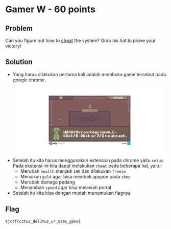 # Gamer W - 60 points

## Problem
Can you figure out how to [cheat](https://gamer_w.tjctf.org/) the system? Grab his hat to prove your victory!

## Solution
- Yang harus dilakukan pertama kali adalah membuka game tersebut pada google chrome.
  ![alt_text](https://github.com/fikrihaykal/WriteUp_TJCTF2020_05311840000006_FikriHaykal/blob/master/src/GamerW1.png?raw=True)
- Setelah itu kita harus menggunakan extension pada chrome yaitu `cetus`. Pada ekstensi ini kita dapat melakukan `cheat` pada beberapa hal, yaitu:
  - Merubah `health` menjadi `100` dan dilakukan `freeze`
  - Menaikan `gold` agar bisa membeli apapun pada `shop`
  - Merubah damage pedang
  - Menambah `speed` agar bisa melewati portal
- Setelah itu kita bisa dengan mudah menemukan flagnya

## Flag
```
tjctf{c3tus_del3tus_ur_m3ms_g0ne}
```
